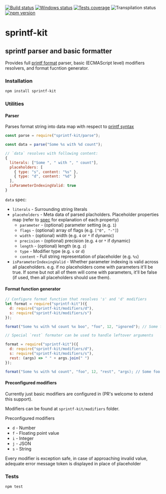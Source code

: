 [![Build status][semaphore-image]][semaphore-url]
[![Windows status][appveyor-image]][appveyor-url]
[![Tests coverage][codecov-image]][codecov-url]
![Transpilation status][transpilation-image]
[![npm version][npm-image]][npm-url]

# sprintf-kit

## sprintf parser and basic formatter

Provides full [printf format](https://en.wikipedia.org/wiki/Printf_format_string) parser, basic (ECMAScript level) modifiers resolvers, and format fucntion generator.

### Installation

```bash
npm install sprintf-kit
```

### Utilities

#### Parser

Parses format string into data map with respect to [printf syntax](https://en.wikipedia.org/wiki/Printf_format_string)

```javascript
const parse = require("sprintf-kit/parse");

const data = parse("Some %s with %d count");

// `data` resolves with following content:
{
  literals: ["Some ", " with ", " count"],
  placeholders: [
    { type: "s", content: "%s" },
    { type: "d", content: "%d" }
  ],
  isParameterIndexingValid: true
}
```

`data` spec:

* `literals` - Surrounding string literals
* `placeholders` - Meta data of parsed placholders.
  Placeholder properties map (refer to [spec](https://en.wikipedia.org/wiki/Printf_format_string) for explanation of each property)
  * `parameter` - (optional) parameter setting (e.g. `1`)
  * `flags` - (optional) array of flags (e.g. `["0", "-"]`)
  * `width` - (optional) width (e.g. `4` or `*` if dynamic)
  * `precision` - (optional) precision (e.g. `4` or `*` if dynamic)
  * `length` - (optional) length (e.g. `z`)
  * `type` - Modifier type (e.g. `s` or `d`)
  * `content` - Full string representation of placeholder (e.g. `%s`)
* `isParameterIndexingValid` - Whether parameter indexing is valid across all placeholders.
  e.g. if no placeholders come with parameters it'll be true. If some but not all of them will come with parameters, it'll be false (if used, then all placeholders should use them).

#### Format function generator

```javascript
// Configure format function that resolves 's' and 'd' modifiers
let format = require("sprintf-kit")({
  d: require("sprintf-kit/modifiers/d"),
  s: require("sprintf-kit/modifiers/s")
});

format("Some %s with %d count %x boo", "foo", 12, "ignored"); // Some foo with 12 count %x boo

// Special `rest` formater can be used to handle leftover arguments

format = require("sprintf-kit")({
  d: require("sprintf-kit/modifiers/d"),
  s: require("sprintf-kit/modifiers/s"),
  rest: (args) => " " + args.join(" ")
});

format("Some %s with %d count", "foo", 12, "rest", "args); // Some foo with 12 count rest args
```

#### Preconfigured modifiers

Currently just basic modifiers are configured in (PR's welcome to extend this support).

Modifiers can be found at `sprintf-kit/modifiers` folder.

Preconfigured modifiers

* `d` - Number
* `f` - Floating point value
* `i` - Integer
* `j` - JSON
* `s` - String

Every modifier is exception safe, in case of approaching invalid value, adequate error message token is displayed in place of placeholder

### Tests

```bash
npm test
```

[semaphore-image]: https://semaphoreci.com/api/v1/medikoo-org/sprintf-kit/branches/master/badge.svg
[semaphore-url]: https://semaphoreci.com/medikoo-org/sprintf-kit
[appveyor-image]: https://img.shields.io/appveyor/ci/medikoo/sprintf-kit.svg
[appveyor-url]: https://ci.appveyor.com/project/medikoo/sprintf-kit
[codecov-image]: https://img.shields.io/codecov/c/github/medikoo/sprintf-kit.svg
[codecov-url]: https://codecov.io/gh/medikoo/sprintf-kit
[transpilation-image]: https://img.shields.io/badge/transpilation-free-brightgreen.svg
[npm-image]: https://img.shields.io/npm/v/sprintf-kit.svg
[npm-url]: https://www.npmjs.com/package/sprintf-kit

